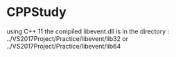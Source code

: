 # CPPStudy
using C++ 11 
the compiled libevent.dll is in the directory : ../VS2017Project/Practice/libevent/lib32 or ../VS2017Project/Practice/libevent/lib64

